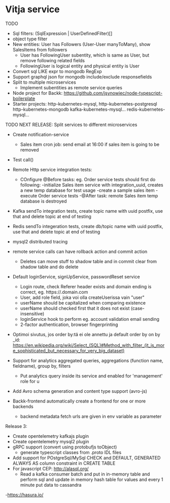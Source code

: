 # Vitja service

TODO
- Sql filters: (SqlExpression | UserDefinedFilter)[]
- object type filter
- New entities: User has Followers (User-User manyToMany), show SalesItems from followers
  - User has FollowingUser subentity, which is same as User, but remove following related fields
  - FollowingUser is logical entity and physical entity is User
- Convert sql LIKE expr to mongodb RegExp
- Support graphql json for mongodb include/exclude responsefields
- Split to multiple microservices
  - Implement subentities as remote service queries
- Node project for Backk: https://github.com/jsynowiec/node-typescript-boilerplate
- Starter projects:
   http-kubernetes-mysql,
   http-kubernetes-postgresql
   http-kubernetes-mongodb
   kafka-kubernetes-mysql...
   redis-kubernetes-mysql...


TODO NEXT RELEASE:
Split services to different microservices
- Create notification-service
    - Sales item cron job: send email at 16:00 if sales item is going to be removed
- Test call()
  
- Remote Http service integration tests:
  - COnfigure @Before tasks: eg. Order service tests should first do following:
    -initialize Sales item service with integration_uuid, creates a new temp database for test usage
    -create a sample sales item
    -execute Order service tests
    -@After task: remote Sales item temp database is destroyed
- Kafka sendTo integration tests, create topic name with uuid postfix, use that and delete topic at end of testing
- Redis sendTo integeration tests, create db/topic name with uuid postfix, use that and delete topic at end of testing
- mysql2 distributed tracing
- remote service calls can have rollback action and commit action
  - Deletes can move stuff to shadow table and in commit clear from shadow table and do delete
- Default loginService, signUpService, passwordReset service
    - Login route, check Referer header exists and domain ending is correct, eg. https://<something>.domain.com
    - User, add role field, joka voi olla createUserissa vain "user"
    - userName should be capitalized when comparing existence
    - userName should checked first that it does not exist (case-insensitive)
    - loginService hook to perform eg. account validation email sending
    - 2-factor authentication, browser fingerprinting
- Optimoi sivutus, jos order by:tä ei ole annettu ja default order by on by _id:
    https://en.wikipedia.org/wiki/Select_(SQL)#Method_with_filter_(it_is_more_sophisticated_but_necessary_for_very_big_dataset)
- Support for analytics aggregated queries, aggregations (function name, fieldname), group by, filters
    - Put analytics query inside its service and enabled for 'management' role for u
- Add Avro schema generation and content type support (avro-js)

- Backk-frontend automatically create a frontend for one or more backends
  - backend metadata fetch urls are given in env variable as parameter

Release 3:
- Create opentelemetry kafkajs plugin
- Create opentelemetry mysql2 plugin
- gRPC support (convert using protobufjs toObject)
  - generate typescript classes from .proto IDL files
- Add support for POstgreSql/MySql CHECK and DEFAULT, GENERATED ALWAYS AS column constraint in CREATE TABLE
- For javascript CEP: http://alasql.org/
  - Read a kafka consumer batch and put in in-memory table and perform sql and
    update in memory hash table for values and every 1 minute put data to cassandra
    
-https://hasura.io/
